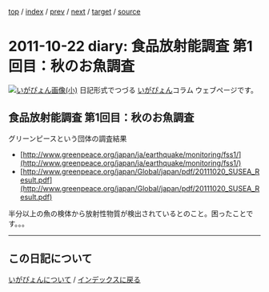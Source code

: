 [top](https://igapyon.github.io/diary/) 
 / [index](https://igapyon.github.io/diary/2011/index.html) 
 / [prev](https://igapyon.github.io/diary/2011/ig111017.html) 
 / [next](https://igapyon.github.io/diary/2011/ig111023.html) 
 / [target](https://igapyon.github.io/diary/2011/ig111022.html) 
 / [source](https://github.com/igapyon/diary/blob/gh-pages/2011/ig111022.html.src.md) 

2011-10-22 diary: 食品放射能調査 第1回目：秋のお魚調査
=====================================================================================================
[![いがぴょん画像(小)](https://igapyon.github.io/diary/images/iga200306s.jpg "いがぴょん")](https://igapyon.github.io/diary/memo/memoigapyon.html) 日記形式でつづる [いがぴょん](https://igapyon.github.io/diary/memo/memoigapyon.html)コラム ウェブページです。

## 食品放射能調査 第1回目：秋のお魚調査

グリーンピースという団体の調査結果

* [http://www.greenpeace.org/japan/ja/earthquake/monitoring/fss1/](http://www.greenpeace.org/japan/ja/earthquake/monitoring/fss1/)
* [http://www.greenpeace.org/japan/Global/japan/pdf/20111020_SUSEA_Result.pdf](http://www.greenpeace.org/japan/Global/japan/pdf/20111020_SUSEA_Result.pdf)


半分以上の魚の検体から放射性物質が検出されているとのこと。困ったことです。。。

----------------------------------------------------------------------------------------------------

## この日記について
[いがぴょんについて](https://igapyon.github.io/diary/memo/memoigapyon.html) / [インデックスに戻る](https://igapyon.github.io/diary/idxall.html)
